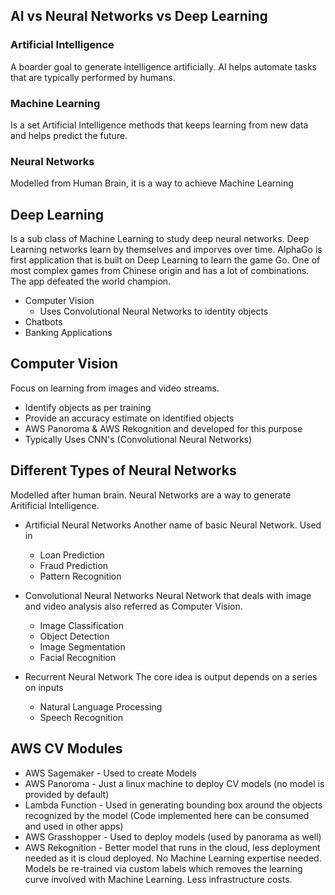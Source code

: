 ## AI vs Neural Networks vs Deep Learning 
### Artificial Intelligence 
A boarder goal to generate intelligence artificially. AI helps automate tasks that are typically performed by humans. 
### Machine Learning  
Is a set Artificial Intelligence methods that keeps learning from new data and helps predict the future. 
### Neural Networks 
Modelled from Human Brain, it is a way to achieve Machine Learning 
## Deep Learning 
Is a sub class of Machine Learning to study deep neural networks. Deep Learning networks learn by themselves and imporves over time. AlphaGo is first application that is built on Deep Learning to learn the game Go. One of most complex games from Chinese origin and has a lot of combinations. The app defeated the world champion. 
- Computer Vision 
	- Uses Convolutional Neural Networks to identity objects 
- Chatbots 
- Banking Applications 

## Computer Vision 
Focus on learning from images and video streams. 
- Identify objects as per training 
- Provide an accuracy estimate on identified objects 
- AWS Panoroma & AWS Rekognition and developed for this purpose
- Typically Uses CNN's (Convolutional Neural Networks)

## Different Types of Neural Networks 
Modelled after human brain. Neural Networks are a way to generate Aritificial Intelligence. 
- Artificial Neural Networks 
Another name of basic Neural Network. Used in
	- Loan Prediction 
	- Fraud Prediction 
	- Pattern Recognition

- Convolutional Neural Networks
Neural Network that deals with image and video analysis also referred as Computer Vision. 
	- Image Classification 
	- Object Detection 
	- Image Segmentation 
	- Facial Recognition
- Recurrent Neural Network 
The core idea is output depends on a series on inputs 
	- Natural Language Processing 
	- Speech Recognition


## AWS CV Modules
- AWS Sagemaker - Used to create Models 
- AWS Panoroma - Just a linux machine to deploy CV models (no model is provided by default) 
- Lambda Function - Used in generating bounding box around the objects recognized by the model (Code implemented here can be consumed and used in other apps) 
- AWS Grasshopper - Used to deploy models (used by panorama as well)
- AWS Rekognition - Better model that runs in the cloud, less deployment needed as it is cloud deployed. No Machine Learning expertise needed. Models be re-trained via custom labels which removes the learning curve involved with Machine Learning. Less infrastructure costs. 
